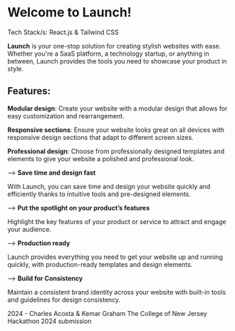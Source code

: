 # Welcome to Launch!

Tech Stack/s: React.js & Tailwind CSS

**Launch** is your one-stop solution for creating stylish websites with ease. Whether you're a SaaS platform, a technology startup, or anything in between, Launch provides the tools you need to showcase your product in style.

## Features:

**Modular design**: Create your website with a modular design that allows for easy customization and rearrangement.

**Responsive sections**: Ensure your website looks great on all devices with responsive design sections that adapt to different screen sizes.

**Professional design**: Choose from professionally designed templates and elements to give your website a polished and professional look.





--> **Save time and design fast**

With Launch, you can save time and design your website quickly and efficiently thanks to intuitive tools and pre-designed elements.

--> **Put the spotlight on your product’s features**

Highlight the key features of your product or service to attract and engage your audience.

--> **Production ready**

Launch provides everything you need to get your website up and running quickly, with production-ready templates and design elements.

--> **Build for Consistency**

Maintain a consistent brand identity across your website with built-in tools and guidelines for design consistency.


2024 - Charles Acosta & Kemar Graham
The College of New Jersey Hackathon 2024 submission
